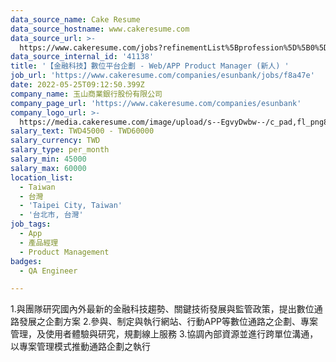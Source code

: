 ```yaml
---
data_source_name: Cake Resume
data_source_hostname: www.cakeresume.com
data_source_url: >-
  https://www.cakeresume.com/jobs?refinementList%5Bprofession%5D%5B0%5D=engineering_qa-engineer&refinementList%5Bsalary_type%5D=per_month&refinementList%5Bsalary_currency%5D=TWD&range%5Bsalary_range%5D%5Bmax%5D=600000
data_source_internal_id: '41138'
title: '【金融科技】數位平台企劃 - Web/APP Product Manager (新人) '
job_url: 'https://www.cakeresume.com/companies/esunbank/jobs/f8a47e'
date: 2022-05-25T09:12:50.399Z
company_name: 玉山商業銀行股份有限公司
company_page_url: 'https://www.cakeresume.com/companies/esunbank'
company_logo_url: >-
  https://media.cakeresume.com/image/upload/s--EgvyDwbw--/c_pad,fl_png8,h_200,w_200/v1572598038/lmysdgtkxkqi5f1murbx.png
salary_text: TWD45000 - TWD60000
salary_currency: TWD
salary_type: per_month
salary_min: 45000
salary_max: 60000
location_list:
  - Taiwan
  - 台灣
  - 'Taipei City, Taiwan'
  - '台北市, 台灣'
job_tags:
  - App
  - 產品經理
  - Product Management
badges:
  - QA Engineer

---
```


1.與團隊研究國內外最新的金融科技趨勢、關鍵技術發展與監管政策，提出數位通路發展之企劃方案 2.參與、制定與執行網站、行動APP等數位通路之企劃、專案管理，及使用者體驗與研究，規劃線上服務 3.協調內部資源並進行跨單位溝通，以專案管理模式推動通路企劃之執行